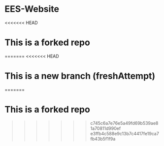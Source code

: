 # EES-Website
<<<<<<< HEAD
# This is a forked repo

=======
<<<<<<< HEAD
# This is a new branch (freshAttempt)
=======
# This is a forked repo

>>>>>>> c745c6a7e76e5a49fd69b539ae81a70811d990ef
>>>>>>> e3ffb4c588e9c13b7c4417fe19ca7fb43b5f1f9a
